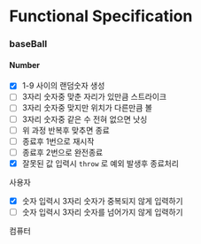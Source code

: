 # Functional Specification

### baseBall

#### Number

- [x] 1-9 사이의 랜덤숫자 생성
- [ ] 3자리 숫자중 맞춘 자리가 있만큼 스트라이크
- [ ] 3자리 숫자중 맞지만 위치가 다른만큼 볼
- [ ] 3자리 숫자중 같은 수 전혀 없으면 낫싱
- [ ] 위 과정 반복후 맞추면 종료
- [ ] 종료후 1번으로 재시작
- [ ] 종료후 2번으로 완전종료
- [x] 잘못된 값 입력시 `throw` 로 예외 발생후 종료처리

사용자

- [x] 숫자 입력시 3자리 숫자가 중복되지 않게 입력하기
- [ ] 숫자 입력시 3자리 숫자를 넘어가지 않게 입력하기

컴퓨터
